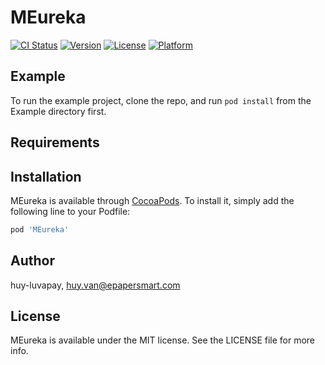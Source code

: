 # MEureka

[![CI Status](https://img.shields.io/travis/huy-luvapay/MEureka.svg?style=flat)](https://travis-ci.org/huy-luvapay/MEureka)
[![Version](https://img.shields.io/cocoapods/v/MEureka.svg?style=flat)](https://cocoapods.org/pods/MEureka)
[![License](https://img.shields.io/cocoapods/l/MEureka.svg?style=flat)](https://cocoapods.org/pods/MEureka)
[![Platform](https://img.shields.io/cocoapods/p/MEureka.svg?style=flat)](https://cocoapods.org/pods/MEureka)

## Example

To run the example project, clone the repo, and run `pod install` from the Example directory first.

## Requirements

## Installation

MEureka is available through [CocoaPods](https://cocoapods.org). To install
it, simply add the following line to your Podfile:

```ruby
pod 'MEureka'
```

## Author

huy-luvapay, huy.van@epapersmart.com

## License

MEureka is available under the MIT license. See the LICENSE file for more info.
